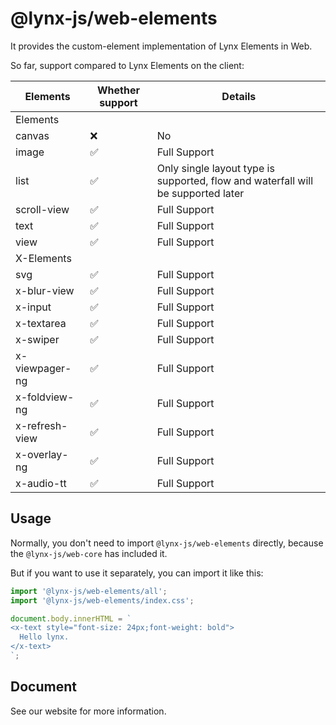# @lynx-js/web-elements

It provides the custom-element implementation of Lynx Elements in Web.

So far, support compared to Lynx Elements on the client:

| Elements       | Whether support | Details                                                                          |
| -------------- | --------------- | -------------------------------------------------------------------------------- |
| Elements       |                 |                                                                                  |
| canvas         | ❌              | No                                                                               |
| image          | ✅              | Full Support                                                                     |
| list           | ✅              | Only single layout type is supported, flow and waterfall will be supported later |
| scroll-view    | ✅              | Full Support                                                                     |
| text           | ✅              | Full Support                                                                     |
| view           | ✅              | Full Support                                                                     |
| X-Elements     |                 |                                                                                  |
| svg            | ✅              | Full Support                                                                     |
| x-blur-view    | ✅              | Full Support                                                                     |
| x-input        | ✅              | Full Support                                                                     |
| x-textarea     | ✅              | Full Support                                                                     |
| x-swiper       | ✅              | Full Support                                                                     |
| x-viewpager-ng | ✅              | Full Support                                                                     |
| x-foldview-ng  | ✅              | Full Support                                                                     |
| x-refresh-view | ✅              | Full Support                                                                     |
| x-overlay-ng   | ✅              | Full Support                                                                     |
| x-audio-tt     | ✅              | Full Support                                                                     |

## Usage

Normally, you don't need to import `@lynx-js/web-elements` directly, because the `@lynx-js/web-core` has included it.

But if you want to use it separately, you can import it like this:

```javascript
import '@lynx-js/web-elements/all';
import '@lynx-js/web-elements/index.css';

document.body.innerHTML = `
<x-text style="font-size: 24px;font-weight: bold">
  Hello lynx.
</x-text>
`;
```

## Document

See our website for more information.

